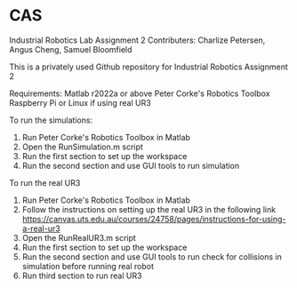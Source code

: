 # CAS
Industrial Robotics Lab Assignment 2
Contributers: Charlize Petersen, Angus Cheng, Samuel Bloomfield

This is a privately used Github repository for Industrial Robotics Assignment 2

Requirements:
Matlab r2022a or above
Peter Corke's Robotics Toolbox
Raspberry Pi or Linux if using real UR3

To run the simulations:
1. Run Peter Corke's Robotics Toolbox in Matlab
2. Open the RunSimulation.m script
3. Run the first section to set up the workspace
4. Run the second section and use GUI tools to run simulation

To run the real UR3
1. Run Peter Corke's Robotics Toolbox in Matlab
2. Follow the instructions on setting up the real UR3 in the following link https://canvas.uts.edu.au/courses/24758/pages/instructions-for-using-a-real-ur3
3. Open the RunRealUR3.m script
4. Run the first section to set up the workspace
5. Run the second section and use GUI tools to run check for collisions in simulation before running real robot
6. Run third section to run real UR3
